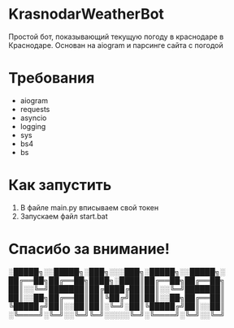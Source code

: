 # KrasnodarWeatherBot
Простой бот, показывающий текущую погоду в краснодаре в Краснодаре. Основан на aiogram и парсинге сайта с погодой
# Требования
- aiogram
- requests
- asyncio
- logging
- sys
- bs4
- bs
# Как запустить
1. В файле main.py вписываем свой токен
2. Запускаем файл start.bat

# Спасибо за внимание!

░█████╗░░█████╗░███╗░░░███╗░█████╗░░█████╗░
██╔══██╗██╔══██╗████╗░████║██╔══██╗██╔══██╗
██║░░╚═╝███████║██╔████╔██║██║░░╚═╝███████║
██║░░██╗██╔══██║██║╚██╔╝██║██║░░██╗██╔══██║
╚█████╔╝██║░░██║██║░╚═╝░██║╚█████╔╝██║░░██║
░╚════╝░╚═╝░░╚═╝╚═╝░░░░░╚═╝░╚════╝░╚═╝░░╚═╝
